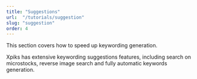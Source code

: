 ```yaml
---
title: "Suggestions"
url:  "/tutorials/suggestion"
slug: "suggestion"
order: 4
---
```


This section covers how to speed up keywording generation.

Xpiks has extensive keywording suggestions features, including search on microstocks, reverse image search and fully automatic keywords generation.